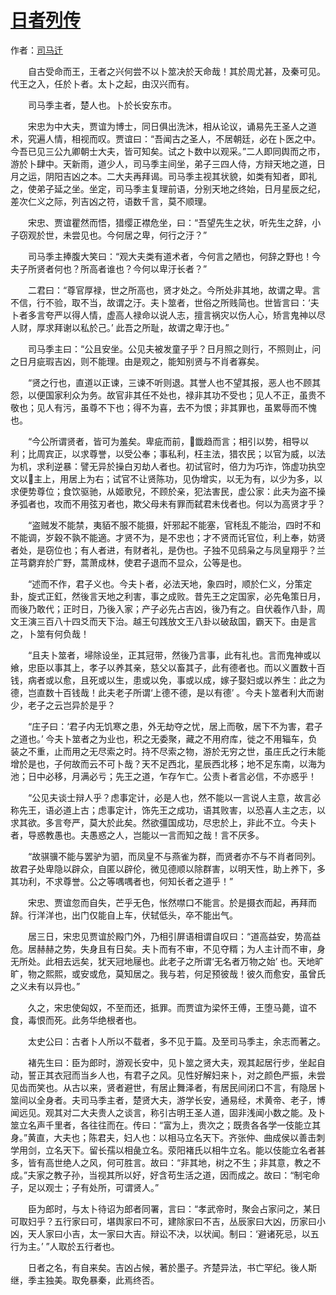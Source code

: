 # [日者列传](http://so.gushiwen.org/guwen/bookv_214.aspx)

作者：[司马迁](http://so.gushiwen.org/author_608.aspx)

　　自古受命而王，王者之兴何尝不以卜筮决於天命哉！其於周尤甚，及秦可见。代王之入，任於卜者。太卜之起，由汉兴而有。

　　司马季主者，楚人也。卜於长安东市。

　　宋忠为中大夫，贾谊为博士，同日俱出洗沐，相从论议，诵易先王圣人之道术，究遍人情，相视而叹。贾谊曰：“吾闻古之圣人，不居朝廷，必在卜医之中。今吾已见三公九卿朝士大夫，皆可知矣。试之卜数中以观采。”二人即同舆而之市，游於卜肆中。天新雨，道少人，司马季主间坐，弟子三四人侍，方辩天地之道，日月之运，阴阳吉凶之本。二大夫再拜谒。司马季主视其状貌，如类有知者，即礼之，使弟子延之坐。坐定，司马季主复理前语，分别天地之终始，日月星辰之纪，差次仁义之际，列吉凶之符，语数千言，莫不顺理。

　　宋忠、贾谊瞿然而悟，猎缨正襟危坐，曰：“吾望先生之状，听先生之辞，小子窃观於世，未尝见也。今何居之卑，何行之汙？”

　　司马季主捧腹大笑曰：“观大夫类有道术者，今何言之陋也，何辞之野也！今夫子所贤者何也？所高者谁也？今何以卑汙长者？”

　　二君曰：“尊官厚禄，世之所高也，贤才处之。今所处非其地，故谓之卑。言不信，行不验，取不当，故谓之汙。夫卜筮者，世俗之所贱简也。世皆言曰：‘夫卜者多言夸严以得人情，虚高人禄命以说人志，擅言祸灾以伤人心，矫言鬼神以尽人财，厚求拜谢以私於己。’ 此吾之所耻，故谓之卑汙也。”

　　司马季主曰：“公且安坐。公见夫被发童子乎？日月照之则行，不照则止，问之日月疵瑕吉凶，则不能理。由是观之，能知别贤与不肖者寡矣。

　　“贤之行也，直道以正谏，三谏不听则退。其誉人也不望其报，恶人也不顾其怨，以便国家利众为务。故官非其任不处也，禄非其功不受也；见人不正，虽贵不敬也；见人有污，虽尊不下也；得不为喜，去不为恨；非其罪也，虽累辱而不愧也。

　　“今公所谓贤者，皆可为羞矣。卑疵而前，韱趋而言；相引以势，相导以利；比周宾正，以求尊誉，以受公奉；事私利，枉主法，猎农民；以官为威，以法为机，求利逆暴：譬无异於操白刃劫人者也。初试官时，倍力为巧诈，饰虚功执空文以主上，用居上为右；试官不让贤陈功，见伪增实，以无为有，以少为多，以求便势尊位；食饮驱驰，从姬歌兒，不顾於亲，犯法害民，虚公家：此夫为盗不操矛弧者也，攻而不用弦刃者也，欺父母未有罪而弑君未伐者也。何以为高贤才乎？

　　“盗贼发不能禁，夷貊不服不能摄，奸邪起不能塞，官秏乱不能治，四时不和不能调，岁穀不孰不能適。才贤不为，是不忠也；才不贤而讬官位，利上奉，妨贤者处，是窃位也；有人者进，有财者礼，是伪也。子独不见鸱枭之与凤皇翔乎？兰芷芎藭弃於广野，蒿萧成林，使君子退而不显众，公等是也。

　　“述而不作，君子义也。今夫卜者，必法天地，象四时，顺於仁义，分策定卦，旋式正釭，然後言天地之利害，事之成败。昔先王之定国家，必先龟策日月，而後乃敢代；正时日，乃後入家；产子必先占吉凶，後乃有之。自伏羲作八卦，周文王演三百八十四爻而天下治。越王句践放文王八卦以破敌国，霸天下。由是言之，卜筮有何负哉！

　　“且夫卜筮者，埽除设坐，正其冠带，然後乃言事，此有礼也。言而鬼神或以飨，忠臣以事其上，孝子以养其亲，慈父以畜其子，此有德者也。而以义置数十百钱，病者或以愈，且死或以生，患或以免，事或以成，嫁子娶妇或以养生：此之为德，岂直数十百钱哉！此夫老子所谓‘上德不德，是以有德’ 。今夫卜筮者利大而谢少，老子之云岂异於是乎？

　　“庄子曰：‘君子内无饥寒之患，外无劫夺之忧，居上而敬，居下不为害，君子之道也。’ 今夫卜筮者之为业也，积之无委聚，藏之不用府库，徙之不用辎车，负装之不重，止而用之无尽索之时。持不尽索之物，游於无穷之世，虽庄氏之行未能增於是也，子何故而云不可卜哉？天不足西北，星辰西北移；地不足东南，以海为池；日中必移，月满必亏；先王之道，乍存乍亡。公责卜者言必信，不亦惑乎！

　　“公见夫谈士辩人乎？虑事定计，必是人也，然不能以一言说人主意，故言必称先王，语必道上古；虑事定计，饰先王之成功，语其败害，以恐喜人主之志，以求其欲。多言夸严，莫大於此矣。然欲彊国成功，尽忠於上，非此不立。今夫卜者，导惑教愚也。夫愚惑之人，岂能以一言而知之哉！言不厌多。

　　“故骐骥不能与罢驴为驷，而凤皇不与燕雀为群，而贤者亦不与不肖者同列。故君子处卑隐以辟众，自匿以辟伦，微见德顺以除群害，以明天性，助上养下，多其功利，不求尊誉。公之等喁喁者也，何知长者之道乎！”

　　宋忠、贾谊忽而自失，芒乎无色，怅然噤口不能言。於是摄衣而起，再拜而辞。行洋洋也，出门仅能自上车，伏轼低头，卒不能出气。

　　居三日，宋忠见贾谊於殿门外，乃相引屏语相谓自叹曰：“道高益安，势高益危。居赫赫之势，失身且有日矣。夫卜而有不审，不见夺糈；为人主计而不审，身无所处。此相去远矣，犹天冠地屦也。此老子之所谓‘无名者万物之始’ 也。天地旷旷，物之熙熙，或安或危，莫知居之。我与若，何足预彼哉！彼久而愈安，虽曾氏之义未有以异也。”

　　久之，宋忠使匈奴，不至而还，抵罪。而贾谊为梁怀王傅，王堕马薨，谊不食，毒恨而死。此务华绝根者也。

　　太史公曰：古者卜人所以不载者，多不见于篇。及至司马季主，余志而著之。

　　褚先生曰：臣为郎时，游观长安中，见卜筮之贤大夫，观其起居行步，坐起自动，誓正其衣冠而当乡人也，有君子之风。见性好解妇来卜，对之颜色严振，未尝见齿而笑也。从古以来，贤者避世，有居止舞泽者，有居民间闭口不言，有隐居卜筮间以全身者。夫司马季主者，楚贤大夫，游学长安，通易经，术黄帝、老子，博闻远见。观其对二大夫贵人之谈言，称引古明王圣人道，固非浅闻小数之能。及卜筮立名声千里者，各往往而在。传曰：“富为上，贵次之；既贵各各学一伎能立其身。”黄直，大夫也；陈君夫，妇人也：以相马立名天下。齐张仲、曲成侯以善击刺学用剑，立名天下。留长孺以相彘立名。荥阳褚氏以相牛立名。能以伎能立名者甚多，皆有高世绝人之风，何可胜言。故曰：“非其地，树之不生；非其意，教之不成。”夫家之教子孙，当视其所以好，好含苟生活之道，因而成之。故曰：“制宅命子，足以观士；子有处所，可谓贤人。”

　　臣为郎时，与太卜待诏为郎者同署，言曰：“孝武帝时，聚会占家问之，某日可取妇乎？五行家曰可，堪舆家曰不可，建除家曰不吉，丛辰家曰大凶，历家曰小凶，天人家曰小吉，太一家曰大吉。辩讼不决，以状闻。制曰：‘避诸死忌，以五行为主。’ ”人取於五行者也。

　　日者之名，有自来矣。吉凶占候，著於墨子。齐楚异法，书亡罕纪。後人斯继，季主独美。取免暴秦，此焉终否。

